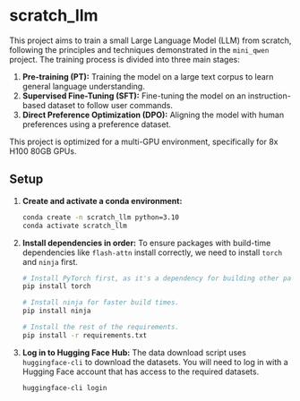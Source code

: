 # scratch_llm

This project aims to train a small Large Language Model (LLM) from scratch, following the principles and techniques demonstrated in the `mini_qwen` project. The training process is divided into three main stages:

1.  **Pre-training (PT):** Training the model on a large text corpus to learn general language understanding.
2.  **Supervised Fine-Tuning (SFT):** Fine-tuning the model on an instruction-based dataset to follow user commands.
3.  **Direct Preference Optimization (DPO):** Aligning the model with human preferences using a preference dataset.

This project is optimized for a multi-GPU environment, specifically for 8x H100 80GB GPUs.

## Setup

1.  **Create and activate a conda environment:**
    ```bash
    conda create -n scratch_llm python=3.10
    conda activate scratch_llm
    ```

2.  **Install dependencies in order:**
    To ensure packages with build-time dependencies like `flash-attn` install correctly, we need to install `torch` and `ninja` first.
    ```bash
    # Install PyTorch first, as it's a dependency for building other packages.
    pip install torch
    
    # Install ninja for faster build times.
    pip install ninja

    # Install the rest of the requirements.
    pip install -r requirements.txt
    ```

3.  **Log in to Hugging Face Hub:**
    The data download script uses `huggingface-cli` to download the datasets. You will need to log in with a Hugging Face account that has access to the required datasets.
    ```bash
    huggingface-cli login
    ```
